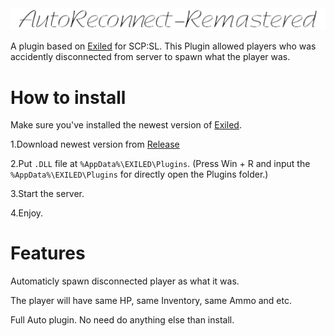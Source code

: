 <div align="center">
  <img src="https://github.com/XKaguya/AutoReconnect-Remastered/blob/main/AutoReconnect-Remastered.png">
</div>

A plugin based on [Exiled](https://github.com/Exiled-Team/EXILED) for SCP:SL. This Plugin allowed players who was accidently disconnected from server to spawn what the player was.

# How to install

Make sure you've installed the newest version of [Exiled](https://github.com/Exiled-Team/EXILED).

1.Download newest version from [Release](https://github.com/XKaguya/AutoReconnect-Remastered/releases)

2.Put `.DLL` file at `%AppData%\EXILED\Plugins`. (Press Win + R and input the `%AppData%\EXILED\Plugins` for directly open the Plugins folder.)

3.Start the server.

4.Enjoy.


# Features

Automaticly spawn disconnected player as what it was.

The player will have same HP, same Inventory, same Ammo and etc.

Full Auto plugin. No need do anything else than install.


